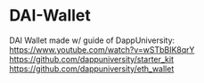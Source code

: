 # DAI-Wallet
DAI Wallet made w/ guide of DappUniversity: 
https://www.youtube.com/watch?v=wSTbBIK8qrY 
https://github.com/dappuniversity/starter_kit
https://github.com/dappuniversity/eth_wallet 
